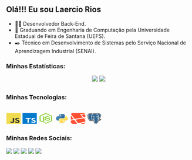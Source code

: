 ## Olá!!! Eu sou Laercio Rios


- 🧙‍♂️ Desenvolvedor Back-End.
- 📜 Graduando em Engenharia de Computação pela Universidade Estadual de Feira de Santana (UEFS).
- ✒️ Técnico em Desenvolvimento de Sistemas pelo Serviço Nacional de Aprendizagem Industrial (SENAI).

###  Minhas Estatísticas:
<div align="center">
  <img height="180em" src="https://github-readme-stats.vercel.app/api?username=laerciosr&count_private=true&show_icons=true&theme=dracula" />
  <img height="180em" src="https://github-readme-stats.vercel.app/api/top-langs/?username=laerciosr&layout=compact&count_private=true&show_icons=true&theme=dracula" />
</div>

##
### Minhas Tecnologias:

<div style="display: inline_block"><br>
  <img align="center" alt="JS" height="30" width="40" src="https://github.com/devicons/devicon/blob/master/icons/javascript/javascript-original.svg">
  <img align="center" alt="TS" height="30" width="40" src="https://github.com/devicons/devicon/blob/master/icons/typescript/typescript-original.svg">
  <img align="center" alt="Node" height="30" width="40" src="https://github.com/devicons/devicon/blob/master/icons/nodejs/nodejs-original.svg">
  <img align="center" alt="Python" height="30" width="40" src="https://github.com/devicons/devicon/blob/master/icons/python/python-original.svg">
  <img align="center" alt="Laravel" height="30" width="40" src="https://github.com/devicons/devicon/blob/master/icons/laravel/laravel-plain.svg">
  <img align="center" alt="Postgres" height="30" width="40" src="https://github.com/devicons/devicon/blob/master/icons/postgresql/postgresql-original.svg">
</div>

##
### Minhas Redes Sociais:

<div>
  <a href="https://www.linkedin.com/in/laerciorios/" target="_blank"><img src="https://img.shields.io/badge/LinkedIn-0077B5?style=for-the-badge&logo=linkedin&logoColor=white" target="_blank"></a>
  <a href="mailto:laercio.rios13@hotmail.com"><img src="https://img.shields.io/badge/Email-%23333?style=for-the-badge&logo=microsoft-outlook&logoColor=white" target="_blank"></a>
  <a href="https://www.hackerrank.com/LaercioRios"><img src="https://img.shields.io/badge/-Hackerrank-2EC866?style=for-the-badge&logo=HackerRank&logoColor=white" target="_blank"></a>
  <a href="https://leetcode.com/LaercioRios/"><img src="https://img.shields.io/badge/dynamic/json?style=for-the-badge&labelColor=black&color=%23ffa116&label=LeetCode&query=solvedOverTotal&url=https%3A%2F%2Fleetcode-badge.vercel.app%2Fapi%2Fusers%2FLaercioRios&logo=leetcode&logoColor=yellow" target="_blank"></a>
  <a href="https://www.goodreads.com/user/show/62824643-laercio-rios"><img src="https://img.shields.io/badge/Goodreads-372213?style=for-the-badge&logo=goodreads&logoColor=white" target="_blank"></a>
</div>

